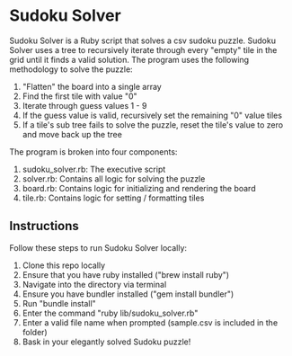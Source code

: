 # Sudoku Solver 

Sudoku Solver is a Ruby script that solves a csv sudoku puzzle. Sudoku Solver uses a tree to recursively iterate through every "empty" tile in the grid until it finds a valid solution. The program uses the following methodology to solve the puzzle:

1. "Flatten" the board into a single array
2. Find the first tile with value "0"
3. Iterate through guess values 1 - 9
4. If the guess value is valid, recursively set the remaining "0" value tiles
5. If a tile's sub tree fails to solve the puzzle, reset the tile's value to zero and move back up the tree

The program is broken into four components:

1. sudoku_solver.rb: The executive script
2. solver.rb: Contains all logic for solving the puzzle
3. board.rb: Contains logic for initializing and rendering the board
4. tile.rb: Contains logic for setting / formatting tiles

## Instructions

Follow these steps to run Sudoku Solver locally:

1. Clone this repo locally
2. Ensure that you have ruby installed ("brew install ruby")
3. Navigate into the directory via terminal
4. Ensure you have bundler installed ("gem install bundler")
5. Run "bundle install"
6. Enter the command "ruby lib/sudoku_solver.rb"
7. Enter a valid file name when prompted (sample.csv is included in the folder)
8. Bask in your elegantly solved Sudoku puzzle!
